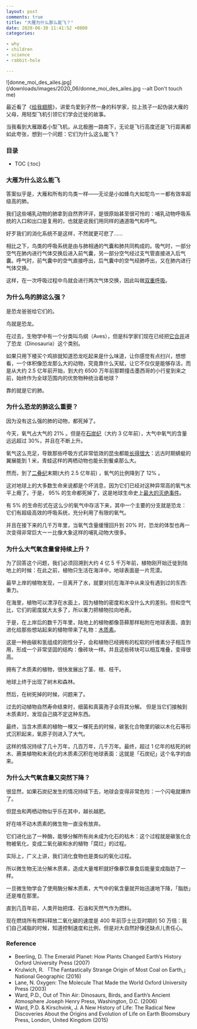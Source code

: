 ```yaml
---
layout: post
comments: true
title: "大雁为什么那么能飞？"
date: 2020-06-30 11:41:52 +0800
categories:

- why
- children
- science
- rabbit-hole

---
```



![donne_moi_des_ailes.jpg](/downloads/images/2020_06/donne_moi_des_ailes.jpg --alt Don't touch me)

最近看了《[给我翅膀](https://movie.douban.com/subject/30410114/)》，讲爱鸟爱到孑然一身的科学家，拉上孩子一起伪装大雁的父母，用轻型飞机引领它们学会迁徙的故事。

当我看到大雁跟着小型飞机，从北极圈一路南下，无论是飞行高度还是飞行距离都如此夸张，想到一个问题：它们为什么这么能飞？

<h3>目录</h3>

- TOC
{:toc}

### 大雁为什么这么能飞

答案似乎是，大雁和所有的鸟类一样——无论是小如蜂鸟大如鸵鸟ーー都有效率超级高的肺。

我们这些哺乳动物的肺拿到自然界环评，是很原始甚至很可怜的：哺乳动物呼吸系统的入口和出口是复用的，也就是说我们用同样的通道吸气和呼气。

好歹我们的消化系统不是这样，不然就更可悲了……

相比之下，鸟类的呼吸系统是由与肺相通的气囊和肺共同构成的。吸气时，一部分空气在肺内进行气体交换后进入前气囊，另一部分空气经过支气管直接进入后气囊。呼气时，前气囊中的空气直接呼出，后气囊中的空气经肺呼出，又在肺内进行气体交换。

这样，在一次呼吸过程中鸟就会进行两次气体交换，因此叫做[双重呼吸](https://zh.wikipedia.org/wiki/%E9%B8%9F%E7%B1%BB%E7%94%9F%E7%90%86%E8%A7%A3%E5%89%96%E5%AD%A6)。

### 为什么鸟的肺这么强？

是恐龙爸爸给它们的。

鸟就是恐龙。

在过去，生物学中有一个分类叫鸟纲（Aves），但是科学家们现在已经把[它合并](https://en.wikipedia.org/wiki/Evolution_of_birds)进了恐龙（Dinosauria）这个类别。

如果只用下楼买个鸡排就知道恐龙吃起来是什么味道，让你感觉有点扫兴，想想看，一个体积像恐龙那么大的动物，究竟靠什么天赋，让它不仅仅是能够存活，而是从大约 2.5 亿年前开始，到大约 6500 万年前那颗撞击墨西哥的小行星到来之前，始终作为全球范围内的优势物种统治着地球？

靠的就是它的肺。

### 为什么恐龙的肺这么重要？

因为没有这么强的肺的动物，都死掉了。

今天，氧气占大气的 21% 。但是在[石炭纪](https://zh.wikipedia.org/wiki/%E7%9F%B3%E7%82%AD%E7%BA%AA)（大约 3 亿年前），大气中氧气的含量远远超过 30%，并且在不断上升。

氧气这么充足，导致那些呼吸方式非常低效的昆虫都能[长得很大](http://www.hqhot.com/a/202005/30730.html)：远古时期蜻蜓的翼展能到 1 米，青蛙这样的两栖动物也能长到餐桌那么大。

然而，到了[二叠纪](https://zh.wikipedia.org/wiki/%E4%BA%8C%E5%8F%A0%E7%BA%AA)末期(大约 2.5 亿年前) ，氧气的比例降到了 12% 。

这对地球上的大多数生命来说都是个坏消息，因为它们已经对这种异常高的氧气水平上瘾了。于是， 95% 的生命都死掉了，这是地球生命史上[最大的灭绝事件](https://zh.wikipedia.org/wiki/%E4%BA%8C%E5%8F%A0%E7%BA%AA%EF%BC%8D%E4%B8%89%E5%8F%A0%E7%BA%AA%E7%81%AD%E7%BB%9D%E4%BA%8B%E4%BB%B6)。

有 5% 的生命形式在这么少的氧气中存活下来，其中一个主要的分支就是恐龙：它们有超级高效的呼吸系统，充分利用了有限的氧气。

并且在接下来的几千万年里，当氧气含量缓慢回升到 20% 时，恐龙的体型也再一次变得非常巨大ーー比像大象这样的哺乳动物大很多。

### 为什么大气氧含量曾持续上升？

为了回答这个问题，我们必须回溯到大约 4 亿 5 千万年前，植物刚开始迁徙到陆地上的时候：在此之前，植物只生活在海洋中，地球表面是一片荒漠。

最早上岸的植物发现，一旦离开了水，就要对抗在海洋中从来没有遇到过的东西: 重力。

在海里，植物可以漂浮在水面上，因为植物的密度和水没什么大的差别。但和空气比，它们的密度就大太多了，所以重力把植物拉向地表。

于是，在上岸后的数千万年里，陆地上的植物都像苔藓那样粘附在地球表面，直到进化给那些想站起来的植物带来了礼物：[木质素](https://zh.wikipedia.org/wiki/%E6%9C%A8%E8%B4%A8%E7%B4%A0)。

这是一种由碳和氢组成的刚性分子，会和植物已经拥有的松软的纤维素分子相互作用，形成一个非常坚固的结构：像砖块一样。并且这些砖块可以相互堆叠，变得很高。

拥有了木质素的植物，很快发展出了茎、根、枝干。

地球上终于出现了树木和森林。

然后，在树死掉的时候，问题来了。

过去的动植物自然寿命结束时，细菌和真菌孢子会将其分解。 但是当它们接触到木质素时，发现自己搞不定这种东西。

最终，当含木质素的植物一棵又一棵死去的时候，碳氢化合物里的碳以木化石等形式沉积起来，氧原子则进入了大气。

这样的情况持续了几十万年，几百万年，几千万年。最终，超过 1 亿年的枯死的树木、蕨类植物和未消化的木质素沉积在地球表面：这就是「石炭纪」这个名字的由来。

### 为什么大气氧含量又突然下降？

很显然，如果石炭纪发生的情况持续下去，地球会变得非常危险：一个闪电就爆炸了。

但昆虫和两栖动物似乎乐在其中，越长越肥。

好在啃不动木质素的微生物一直没有放弃。

它们进化出了一种酶，能够分解所有尚未成为化石的枯木：这个过程就是碳氢化合物被氧化，变成二氧化碳和水的植物「腐烂」的过程。

实际上，广义上讲，我们消化食物也是类似的氧化过程。

所以微生物无法分解木质素，造成大量堆积就好像暴饮暴食后能量变成脂肪了一样。

一旦微生物学会了使用酶分解木质素，大气中的氧含量就开始迅速地下降，「脂肪」还是堆在那里。


直到几百年前，人类开始把煤、石油和天然气作为燃料。

现在燃烧所有燃料释放二氧化碳的速度是 400 年前莎士比亚时期的 50 万倍：我们自己减脂的时候，知道控制速度和比例，但是对大自然好像还缺点儿责任心。

### Reference

- Beerling, D. The Emerald Planet: How Plants Changed Earth’s History Oxford University Press (2007)
- Krulwich, R. 「The Fantastically Strange Origin of Most Coal on Earth,」 National Geographic (2016)
- Lane, N. Oxygen: The Molecule That Made the World Oxford University Press (2003)
- Ward, P.D., Out of Thin Air: Dinosaurs, Birds, and Earth’s Ancient Atmosphere Joseph Henry Press, Washington, D.C. (2006)
- Ward, P.D. & Kirschvink, J. A New History of Life: The Radical New Discoveries About the Origins and Evolution of Life on Earth Bloomsbury Press, London, United Kingdom (2015)


